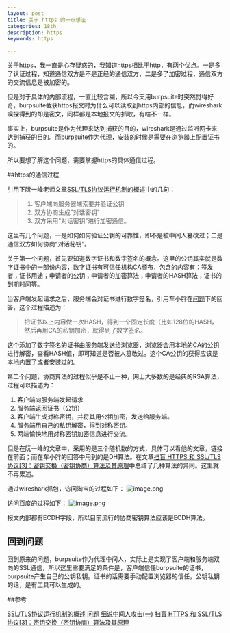 ```yaml
---
layout: post
title: 关于 https 的一点想法
categories: 18th
description: https
keywords: https

---
```


关于https，我一直是心存疑惑的，我知道https相比于http，有两个优点。一是多了认证过程，知道通信双方是不是正经的通信双方，二是多了加密过程，通信双方的交流信息是被加密的。

但是对于具体的内部流程，一直比较含糊，所以今天用burpsuite时突然觉得好奇，burpsuite截获https报文时为什么可以读取到https内部的信息，而wireshark嗅探得到的却是密文，同样都是本地报文的抓取，有啥不一样。

事实上，burpsuite是作为代理来达到捕获的目的，wireshark是通过监听网卡来达到捕获的目的。而burpsuite作为代理，安装的时候是需要在浏览器上配置证书的。

所以要想了解这个问题，需要掌握https的具体通信过程。

##https的通信过程

引用下阮一峰老师文章[SSL/TLS协议运行机制的概述](http://www.ruanyifeng.com/blog/2014/02/ssl_tls.html)中的几句：

>1. 客户端向服务器端索要并验证公钥
>2. 双方协商生成"对话密钥"
>3. 双方采用"对话密钥"进行加密通信。

这里有几个问题，一是如何如何验证公钥的可靠性，即不是被中间人篡改过；二是通信双方如何协商“对话秘钥”。

关于第一个问题，首先要知道数字证书和数字签名的概念。这里的公钥其实就是数字证书中的一部份内容，数字证书有可信任机构CA颁布，包含的内容有：签发者；证书用途；申请者的公钥；申请者的加密算法；申请者的HASH算法；证书的到期时间等。

当客户端发起请求之后，服务端会对证书进行数字签名，引用车小胖在[问题](https://www.zhihu.com/question/52493697)下的回答，这个过程描述为：

>把证书以上内容做一次HASH，得到一个固定长度（比如128位的HASH，然后再用CA的私钥加密，就得到了数字签名。

这个添加了数字签名的证书由服务端发送给浏览器，浏览器会用本地的CA的公钥进行解密，查看HASH值，即可知道是否被人篡改过。这个CA公钥的获得应该是本地内置了或者安装过的。

第二个问题，协商算法的过程似乎是不止一种，网上大多数的是经典的RSA算法，过程可以描述为：

1. 客户端向服务端发起请求
2. 服务端返回证书（公钥）
3. 客户端生成对称密钥，并将其用公钥加密，发送给服务端。
4. 服务端用自己的私钥解密，得到对称密钥。
5. 两端愉快地用对称密钥加密信息进行交流。

但是在阮一峰的文章中，采用的是三个随机数的方式，具体可以看他的文章，链接在前面；而在车小胖的回答中用到的是DH算法。在文章[扫盲 HTTPS 和 SSL/TLS 协议[3]：密钥交换（密钥协商）算法及其原理](https://blog.csdn.net/andylau00j/article/details/54583769)中总结了几种算法的异同。这里就不再累述。

通过wireshark抓包，访问淘宝的过程如下：
![image.png](https://upload-images.jianshu.io/upload_images/2360187-3239e11bc615d126.png?imageMogr2/auto-orient/strip%7CimageView2/2/w/1240)

访问百度的过程如下：
![image.png](https://upload-images.jianshu.io/upload_images/2360187-d7841c42aa25f476.png?imageMogr2/auto-orient/strip%7CimageView2/2/w/1240)

报文内部都有ECDH字段，所以目前流行的协商密钥算法应该是ECDH算法。

## 回到问题

回到原来的问题，burpsuite作为代理中间人，实际上是实现了客户端和服务端双向的SSL通信，所以这里需要满足的条件是，客户端信任burpsuite的证书，burpsuite产生自己的公钥私钥。证书的话需要手动配置浏览器的信任，公钥私钥的话，是有工具可以生成的。

##参考

[SSL/TLS协议运行机制的概述](http://www.ruanyifeng.com/blog/2014/02/ssl_tls.html)
[问题](https://www.zhihu.com/question/52493697)
[细说中间人攻击(一)](http://jekyll.pppan.net//2015/11/01/mitm-detail-1/)
[扫盲 HTTPS 和 SSL/TLS 协议[3]：密钥交换（密钥协商）算法及其原理](https://blog.csdn.net/andylau00j/article/details/54583769)